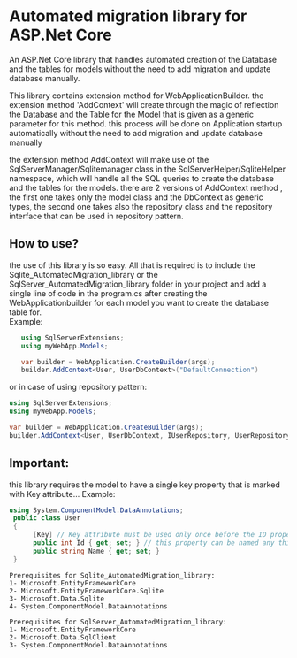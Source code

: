 # Automated migration library for ASP.Net Core
An ASP.Net Core library that handles automated creation of the Database and the tables for models without the need to add migration and update database manually.

   This library contains extension method for WebApplicationBuilder.
   the extension method 'AddContext' will create through the magic of reflection the Database and the Table for the Model that
   is given as a generic parameter for this method.
   this process will be done on Application startup automatically without the need to add migration and update database manually
   
   the extension method AddContext will make use of the SqlServerManager/Sqlitemanager class in the SqlServerHelper/SqliteHelper namespace, which will handle    all the SQL queries to create the database and the tables for the models.
   there are 2 versions of AddContext method , the first one takes only the model class and the DbContext as generic types,
   the second one takes also the repository class and the repository interface that can be used in repository pattern.

   ## How to use?
   the use of this library is so easy. All that is required is to include the Sqlite_AutomatedMigration_library or the SqlServer_AutomatedMigration_library      folder in your project and add a single line of code in the program.cs after creating the WebApplicationbuilder for each model you want to create the database table for.  
   Example:
   ```c#
      using SqlServerExtensions;
      using myWebApp.Models;
   
      var builder = WebApplication.CreateBuilder(args);
      builder.AddContext<User, UserDbContext>("DefaultConnection")
   ```
   
   or in case of using repository pattern:
   ```c#
   using SqlServerExtensions;
   using myWebApp.Models;
   
   var builder = WebApplication.CreateBuilder(args);
   builder.AddContext<User, UserDbContext, IUserRepository, UserRepository >("DefaultConnection") 
   ```
   ## Important:
   this library requires the model to have a single key property that is marked with Key attribute...
   Example:
  ```c#
  using System.ComponentModel.DataAnnotations;
   public class User
   {
        [Key] // Key attribute must be used only once before the ID property
        public int Id { get; set; } // this property can be named any thing as long as it is marked with [Key]
        public string Name { get; set; }
   }
  ```
  
    Prerequisites for Sqlite_AutomatedMigration_library: 
    1- Microsoft.EntityFrameworkCore
    2- Microsoft.EntityFrameworkCore.Sqlite
    3- Microsoft.Data.Sqlite
    4- System.ComponentModel.DataAnnotations

    Prerequisites for SqlServer_AutomatedMigration_library: 
    1- Microsoft.EntityFrameworkCore
    2- Microsoft.Data.SqlClient
    3- System.ComponentModel.DataAnnotations
